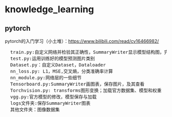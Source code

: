 # knowledge_learning
## pytorch
pytorch的入门学习（小土堆）：https://www.bilibili.com/read/cv16466982/
<pre>
  train.py:自定义网络并检验其正确性，SummaryWriter显示模型结构图，完整的训练过程
  test.py:运用训练好的模型预测图片类别
  Dataset.py：自定义Dataset，Dataloader
  nn_loss.py: L1，MSE,交叉熵，分类准确率计算
  nn_module.py:网络层的一些细节
  Tensorboard.py:SummaryWriter画图表，保存图片，及其查看
  Torchvision.py: transforms图形变换；加载官方数据集、模型和权重
  vgg.py:官方模型的修改，模型保存与加载
  logs文件夹:保存SummaryWriter图表
  其他文件夹：图像数据集
</pre>

<pre>

</pre>
